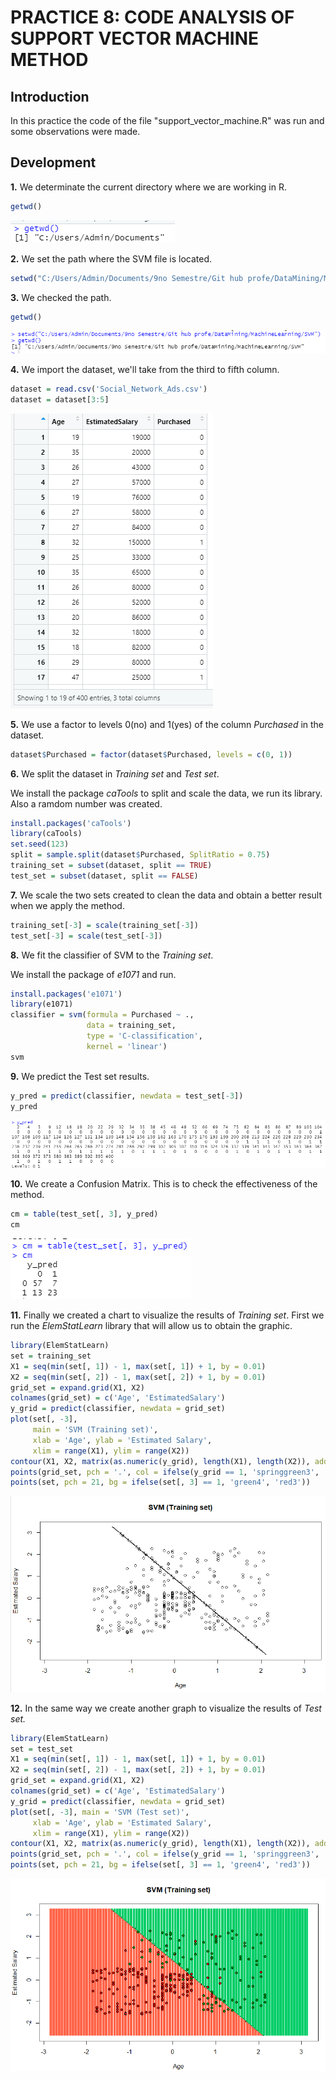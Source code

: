 # PRACTICE 8: CODE ANALYSIS OF SUPPORT VECTOR MACHINE METHOD

## Introduction

In this practice the code of the file "support_vector_machine.R" was run and some observations were made.

## Development

**1.** We determinate the current directory where we are working in R.  

```r
getwd()
```

![](https://github.com/sebastiansandovalcastro/DataMining/blob/images/unit3/practice8/practice8_01.png)


**2.** We set the path where the SVM file is located.

```r
setwd("C:/Users/Admin/Documents/9no Semestre/Git hub profe/DataMining/MachineLearning/SVM")
```

**3.** We checked the path.

```r
getwd()
```

![](https://github.com/sebastiansandovalcastro/DataMining/blob/images/unit3/practice8/practice8_02.png)


**4.** We import the dataset, we'll take from the third to fifth column.

```r
dataset = read.csv('Social_Network_Ads.csv')
dataset = dataset[3:5]
```

![](https://github.com/sebastiansandovalcastro/DataMining/blob/images/unit3/practice8/practice8_03.png)



**5.** We use a factor to levels 0(no) and 1(yes) of the column _Purchased_ in the dataset.

```r
dataset$Purchased = factor(dataset$Purchased, levels = c(0, 1))
```

**6.** We split the dataset in _Training set_ and _Test set_.

We install the package _caTools_ to split and scale the data, we run its library. Also a ramdom number was created.

```r
install.packages('caTools')
library(caTools)
set.seed(123)
split = sample.split(dataset$Purchased, SplitRatio = 0.75)
training_set = subset(dataset, split == TRUE)
test_set = subset(dataset, split == FALSE)
```

**7.** We scale the two sets created to clean the data and obtain a better result when we apply the method.

```r
training_set[-3] = scale(training_set[-3])
test_set[-3] = scale(test_set[-3])
```

**8.** We fit the classifier of SVM to the _Training set_.

We install the package of _e1071_ and run.

```r
install.packages('e1071')
library(e1071)
classifier = svm(formula = Purchased ~ .,
                 data = training_set,
                 type = 'C-classification',
                 kernel = 'linear')
svm
```

**9.** We predict the Test set results.

```r
y_pred = predict(classifier, newdata = test_set[-3])
y_pred
```

![](https://github.com/sebastiansandovalcastro/DataMining/blob/images/unit3/practice8/practice8_04.png)


**10.** We create a Confusion Matrix. This is to check the effectiveness of the method.

```r
cm = table(test_set[, 3], y_pred)
cm
```

![](https://github.com/sebastiansandovalcastro/DataMining/blob/images/unit3/practice8/practice8_05.png)


**11.** Finally we created a chart to visualize the results of _Training set_. First we run the _ElemStatLearn_ library that will allow us to obtain the graphic.

```r
library(ElemStatLearn)
set = training_set
X1 = seq(min(set[, 1]) - 1, max(set[, 1]) + 1, by = 0.01)
X2 = seq(min(set[, 2]) - 1, max(set[, 2]) + 1, by = 0.01)
grid_set = expand.grid(X1, X2)
colnames(grid_set) = c('Age', 'EstimatedSalary')
y_grid = predict(classifier, newdata = grid_set)
plot(set[, -3],
     main = 'SVM (Training set)',
     xlab = 'Age', ylab = 'Estimated Salary',
     xlim = range(X1), ylim = range(X2))
contour(X1, X2, matrix(as.numeric(y_grid), length(X1), length(X2)), add = TRUE)
points(grid_set, pch = '.', col = ifelse(y_grid == 1, 'springgreen3', 'tomato'))
points(set, pch = 21, bg = ifelse(set[, 3] == 1, 'green4', 'red3'))
```


![](https://github.com/sebastiansandovalcastro/DataMining/blob/images/unit3/practice8/practice8_06.png)


**12.** In the same way we create another graph to visualize the results of _Test set._

```r
library(ElemStatLearn)
set = test_set
X1 = seq(min(set[, 1]) - 1, max(set[, 1]) + 1, by = 0.01)
X2 = seq(min(set[, 2]) - 1, max(set[, 2]) + 1, by = 0.01)
grid_set = expand.grid(X1, X2)
colnames(grid_set) = c('Age', 'EstimatedSalary')
y_grid = predict(classifier, newdata = grid_set)
plot(set[, -3], main = 'SVM (Test set)',
     xlab = 'Age', ylab = 'Estimated Salary',
     xlim = range(X1), ylim = range(X2))
contour(X1, X2, matrix(as.numeric(y_grid), length(X1), length(X2)), add = TRUE)
points(grid_set, pch = '.', col = ifelse(y_grid == 1, 'springgreen3', 'tomato'))
points(set, pch = 21, bg = ifelse(set[, 3] == 1, 'green4', 'red3'))
```

![](https://github.com/sebastiansandovalcastro/DataMining/blob/images/unit3/practice8/practice8_07.png)
